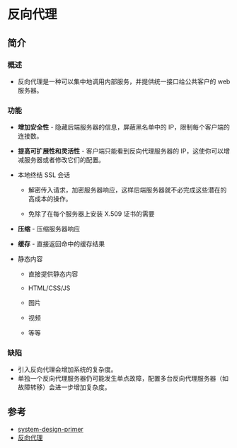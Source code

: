 # 反向代理

## 简介

### 概述

+ 反向代理是一种可以集中地调用内部服务，并提供统一接口给公共客户的 web 服务器。

### 功能

+ **增加安全性** - 隐藏后端服务器的信息，屏蔽黑名单中的 IP，限制每个客户端的连接数。

+ **提高可扩展性和灵活性** - 客户端只能看到反向代理服务器的 IP，这使你可以增减服务器或者修改它们的配置。

+ 本地终结 SSL 会话

  - 解密传入请求，加密服务器响应，这样后端服务器就不必完成这些潜在的高成本的操作。

  - 免除了在每个服务器上安装 X.509 证书的需要

+ **压缩** - 压缩服务器响应

+ **缓存** - 直接返回命中的缓存结果

+ 静态内容

  - 直接提供静态内容

  - HTML/CSS/JS
  - 图片
  - 视频
  - 等等

### 缺陷

+ 引入反向代理会增加系统的复杂度。
+ 单独一个反向代理服务器仍可能发生单点故障，配置多台反向代理服务器（如故障转移）会进一步增加复杂度。

## 参考

+ [system-design-primer](https://github.com/donnemartin/system-design-primer#sharding)
+ [反向代理](https://baike.baidu.com/item/%E5%8F%8D%E5%90%91%E4%BB%A3%E7%90%86/7793488?fr=aladdin)

